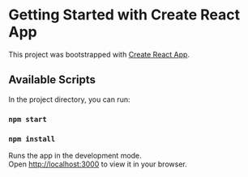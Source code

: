 # Getting Started with Create React App

This project was bootstrapped with [Create React App](https://github.com/facebook/create-react-app).

## Available Scripts

In the project directory, you can run:

### `npm start`
### `npm install`

Runs the app in the development mode.\
Open [http://localhost:3000](http://localhost:3000) to view it in your browser.
